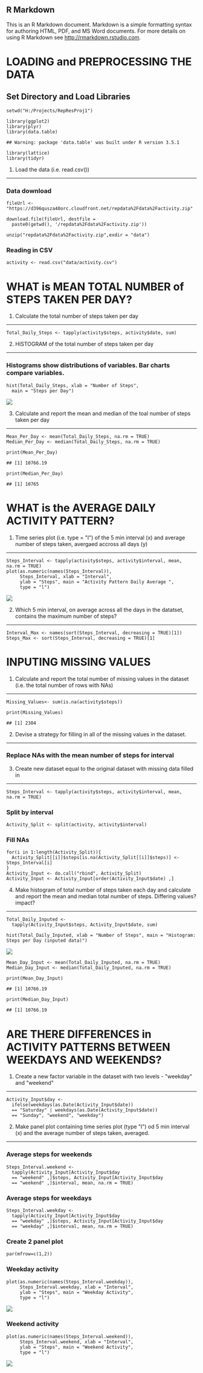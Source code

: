 R Markdown
----------

This is an R Markdown document. Markdown is a simple formatting syntax
for authoring HTML, PDF, and MS Word documents. For more details on
using R Markdown see <http://rmarkdown.rstudio.com>.

LOADING and PREPROCESSING THE DATA
==================================

Set Directory and Load Libraries
--------------------------------

    setwd("H:/Projects/RepResProj1")

    library(ggplot2)
    library(plyr)
    library(data.table)

    ## Warning: package 'data.table' was built under R version 3.5.1

    library(lattice)
    library(tidyr)

1. Load the data (i.e. read.csv())
----------------------------------

### Data download

    fileUrl <- "https://d396qusza40orc.cloudfront.net/repdata%2Fdata%2Factivity.zip"

    download.file(fileUrl, destfile = 
      paste0(getwd(), '/repdata%2Fdata%2Factivity.zip'))

    unzip("repdata%2Fdata%2Factivity.zip",exdir = "data")

### Reading in CSV

    activity <- read.csv("data/activity.csv")

WHAT is MEAN TOTAL NUMBER of STEPS TAKEN PER DAY?
=================================================

1. Calculate the total number of steps taken per day
----------------------------------------------------

    Total_Daily_Steps <- tapply(activity$steps, activity$date, sum)

2. HISTOGRAM of the total number of steps taken per day
-------------------------------------------------------

### Histograms show distributions of variables. Bar charts compare variables.

    hist(Total_Daily_Steps, xlab = "Number of Steps", 
      main = "Steps per Day")

![](PA1_template_files/figure-markdown_strict/unnamed-chunk-5-1.png)

3. Calculate and report the mean and median of the toal number of steps taken per day
-------------------------------------------------------------------------------------

    Mean_Per_Day <- mean(Total_Daily_Steps, na.rm = TRUE)
    Median_Per_Day <- median(Total_Daily_Steps, na.rm = TRUE)

    print(Mean_Per_Day)

    ## [1] 10766.19

    print(Median_Per_Day)

    ## [1] 10765

WHAT is the AVERAGE DAILY ACTIVITY PATTERN?
===========================================

1. Time series plot (i.e. type = "l") of the 5 min interval (x) and average number of steps taken, avergaed accross all days (y)
--------------------------------------------------------------------------------------------------------------------------------

    Steps_Interval <- tapply(activity$steps, activity$interval, mean, na.rm = TRUE)
    plot(as.numeric(names(Steps_Interval)), 
         Steps_Interval, xlab = "Interval", 
         ylab = "Steps", main = "Activity Pattern Daily Average ", 
         type = "l")

![](PA1_template_files/figure-markdown_strict/unnamed-chunk-7-1.png)

2. Which 5 min interval, on average across all the days in the datatset, contains the maximum number of steps?
--------------------------------------------------------------------------------------------------------------

    Interval_Max <- names(sort(Steps_Interval, decreasing = TRUE)[1])
    Steps_Max <- sort(Steps_Interval, decreasing = TRUE)[1]

INPUTING MISSING VALUES
=======================

1. Calculate and report the total number of missing values in the dataset (i.e. the total number of rows with NAs)
------------------------------------------------------------------------------------------------------------------

    Missing_Values<- sum(is.na(activity$steps))

    print(Missing_Values)

    ## [1] 2304

2. Devise a strategy for filling in all of the missing values in the dataset.
-----------------------------------------------------------------------------

### Replace NAs with the mean number of steps for interval

3. Create new dataset equal to the original dataset with missing data filled in
-------------------------------------------------------------------------------

    Steps_Interval <- tapply(activity$steps, activity$interval, mean, na.rm = TRUE)

### Split by interval

    Activity_Split <- split(activity, activity$interval)

### Fill NAs

    for(i in 1:length(Activity_Split)){
      Activity_Split[[i]]$steps[is.na(Activity_Split[[i]]$steps)] <- Steps_Interval[i]
    }
    Activity_Input <- do.call("rbind", Activity_Split)
    Activity_Input <- Activity_Input[order(Activity_Input$date) ,]

4. Make histogram of total number of steps taken each day and calculate and report the mean and median total number of steps. Differing values? impact?
-------------------------------------------------------------------------------------------------------------------------------------------------------

    Total_Daily_Inputed <- 
      tapply(Activity_Input$steps, Activity_Input$date, sum)

    hist(Total_Daily_Inputed, xlab = "Number of Steps", main = "Histogram: Steps per Day (inputed data)")

![](PA1_template_files/figure-markdown_strict/unnamed-chunk-13-1.png)

    Mean_Day_Input <- mean(Total_Daily_Inputed, na.rm = TRUE)
    Median_Day_Input <- median(Total_Daily_Inputed, na.rm = TRUE)

    print(Mean_Day_Input)

    ## [1] 10766.19

    print(Median_Day_Input)

    ## [1] 10766.19

ARE THERE DIFFERENCES in ACTIVITY PATTERNS BETWEEN WEEKDAYS AND WEEKENDS?
=========================================================================

1. Create a new factor variable in the dataset with two levels - "weekday" and "weekend"
----------------------------------------------------------------------------------------

    Activity_Input$day <- 
      ifelse(weekdays(as.Date(Activity_Input$date)) 
      == "Saturday" | weekdays(as.Date(Activity_Input$date)) 
      == "Sunday", "weekend", "weekday")

2. Make panel plot containing time series plot (type "l") od 5 min interval (x) and the average number of steps taken, averaged.
--------------------------------------------------------------------------------------------------------------------------------

### Average steps for weekends

    Steps_Interval.weekend <- 
      tapply(Activity_Input[Activity_Input$day
      == "weekend" ,]$steps, Activity_Input[Activity_Input$day 
      == "weekend" ,]$interval, mean, na.rm = TRUE)

### Average steps for weekdays

    Steps_Interval.weekday <- 
      tapply(Activity_Input[Activity_Input$day 
      == "weekday" ,]$steps, Activity_Input[Activity_Input$day 
      == "weekday" ,]$interval, mean, na.rm = TRUE)

### Create 2 panel plot

    par(mfrow=c(1,2))

### Weekday activity

    plot(as.numeric(names(Steps_Interval.weekday)), 
         Steps_Interval.weekday, xlab = "Interval", 
         ylab = "Steps", main = "Weekday Activity", 
         type = "l")

![](PA1_template_files/figure-markdown_strict/unnamed-chunk-18-1.png)

### Weekend activity

    plot(as.numeric(names(Steps_Interval.weekend)), 
         Steps_Interval.weekend, xlab = "Interval", 
         ylab = "Steps", main = "Weekend Activity", 
         type = "l")

![](PA1_template_files/figure-markdown_strict/unnamed-chunk-19-1.png)
